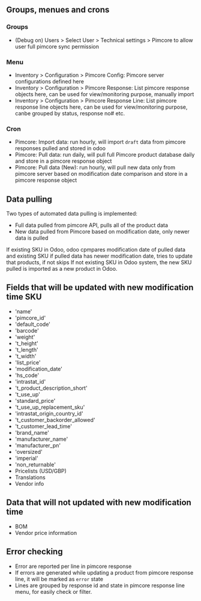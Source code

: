 ## Groups, menues and crons

### Groups

- (Debug on) Users > Select User > Technical settings > Pimcore to allow user full
  pimcore sync permission

### Menu

- Inventory > Configuration > Pimcore Config: Pimcore server configurations defined here
- Inventory > Configuration > Pimcore Response: List pimcore response objects here, can
  be used for view/monitoring purpose, manually import
- Inventory > Configuration > Pimcore Response Line: List pimcore response line objects
  here, can be used for view/monitoring purpose, canbe grouped by status, response no#
  etc.

### Cron

- Pimcore: Import data: run hourly, will import `draft` data from pimcore responses
  pulled and stored in odoo
- Pimcore: Pull data: run daily, will pull full Pimcore product database daily and store
  in a pimcore response object
- Pimcore: Pull data (New): run hourly, will pull new data only from pimcore server
  based on modification date comparison and store in a pimcore response object

## Data pulling

Two types of automated data pulling is implemented:

- Full data pulled from pimcore API, pulls all of the product data
- New data pulled from Pimcore based on modification date, only newer data is pulled

If existing SKU in Odoo, odoo cpmpares modification date of pulled data and existing SKU
if pulled data has newer modification date, tries to update that products, if not skips
If not existing SKU in Odoo system, the new SKU pulled is imported as a new product in
Odoo.

## Fields that will be updated with new modification time SKU

- 'name'
- 'pimcore_id'
- 'default_code'
- 'barcode'
- 'weight'
- 't_height'
- 't_length'
- 't_width'
- 'list_price'
- 'modification_date'
- 'hs_code'
- 'intrastat_id'
- 't_product_description_short'
- 't_use_up'
- 'standard_price'
- 't_use_up_replacement_sku'
- 'intrastat_origin_country_id'
- 't_customer_backorder_allowed'
- 't_customer_lead_time'
- 'brand_name'
- 'manufacturer_name'
- 'manufacturer_pn'
- 'oversized'
- 'imperial'
- 'non_returnable'
- Pricelists (USD/GBP)
- Translations
- Vendor info

## Data that will not updated with new modification time

- BOM
- Vendor price information

## Error checking

- Error are reported per line in pimcore response
- If errors are generated while updating a product from pimcore response line, it will
  be marked as `error` state
- Lines are grouped by response id and state in pimcore response line menu, for easily
  check or filter.
